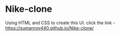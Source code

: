 # Nike-clone
Using HTML and CSS to create this UI.
click the link - https://sumanroy440.github.io/Nike-clone/
